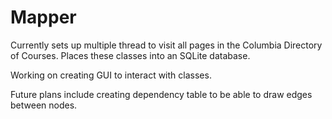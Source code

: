 # Mapper

Currently sets up multiple thread to visit all pages in the Columbia Directory of Courses. Places these classes into an SQLite database.

Working on creating GUI to interact with classes.

Future plans include creating dependency table to be able to draw edges between nodes.
